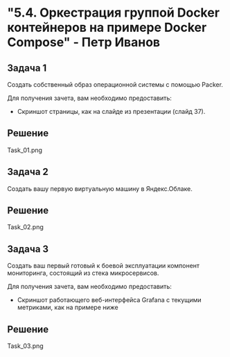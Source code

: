 <h1>"5.4. Оркестрация группой Docker контейнеров на примере Docker Compose" - Петр Иванов</h1>

## Задача 1

Создать собственный образ операционной системы с помощью Packer.

Для получения зачета, вам необходимо предоставить:
- Скриншот страницы, как на слайде из презентации (слайд 37).


## Решение

Task_01.png


## Задача 2

Создать вашу первую виртуальную машину в Яндекс.Облаке.

## Решение

Task_02.png

## Задача 3

Создать ваш первый готовый к боевой эксплуатации компонент мониторинга, состоящий из стека микросервисов.

Для получения зачета, вам необходимо предоставить:
- Скриншот работающего веб-интерфейса Grafana с текущими метриками, как на примере ниже

## Решение

Task_03.png





